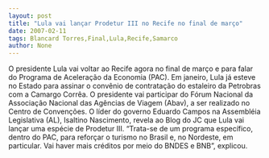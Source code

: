 ```yaml
---
layout: post
title: "Lula vai lançar Prodetur III no Recife no final de março"
date: 2007-02-11
tags: Blancard Torres,Final,Lula,Recife,Samarco
author: None
---
```

O presidente Lula vai voltar ao Recife agora no final de março e para falar do Programa de Aceleração da Economia (PAC).
Em janeiro, Lula já esteve no Estado para assinar o convênio de contratação do estaleiro da Petrobras com a Camargo Corrêa.
O presidente vai participar do Fórum Nacional da Associação Nacional das Agências de Viagem (Abav), a ser realizado no Centro de Convenções.
O líder do governo Eduardo Campos na Assembléia Legislativa (AL), Isaltino Nascimento, revela ao Blog do JC que Lula vai lançar uma espécie de Prodetur III.
“Trata-se de um programa específico, dentro do PAC, para reforçar o turismo no Brasil e, no Nordeste, em particular. Vai haver mais créditos por meio do BNDES e BNB”, explicou. 